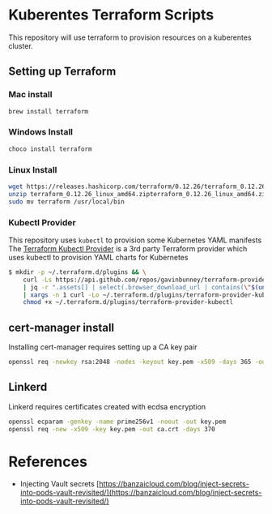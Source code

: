 # Kuberentes Terraform Scripts

This repository will use terraform to provision resources on a kuberentes cluster.

## Setting up Terraform

### Mac install

```bash
brew install terraform
```

### Windows Install

```powershell
choco install terraform
```

### Linux Install

```bash
wget https://releases.hashicorp.com/terraform/0.12.26/terraform_0.12.26_linux_amd64.zip
unzip terraform_0.12.26_linux_amd64.zipterraform_0.12.26_linux_amd64.zip
sudo mv terraform /usr/local/bin
```

### Kubectl Provider

This repository uses `kubectl` to provision some Kubernetes YAML manifests
The [Terraform Kubectl Provider](https://gavinbunney.github.io/terraform-provider-kubectl/docs/provider.html)
is a 3rd party Terraform provider which uses kubectl to provision YAML charts for Kubernetes

```bash
$ mkdir -p ~/.terraform.d/plugins && \
    curl -Ls https://api.github.com/repos/gavinbunney/terraform-provider-kubectl/releases/latest \
    | jq -r ".assets[] | select(.browser_download_url | contains(\"$(uname -s | tr A-Z a-z)\")) | select(.browser_download_url | contains(\"amd64\")) | .browser_download_url" \
    | xargs -n 1 curl -Lo ~/.terraform.d/plugins/terraform-provider-kubectl && \
    chmod +x ~/.terraform.d/plugins/terraform-provider-kubectl
```

## cert-manager install

Installing cert-manager requires setting up a CA key pair

```bash
openssl req -newkey rsa:2048 -nodes -keyout key.pem -x509 -days 365 -out certificate.pem
```

## Linkerd

Linkerd requires certificates created with ecdsa encryption

```bash
openssl ecparam -genkey -name prime256v1 -noout -out key.pem
openssl req -new -x509 -key key.pem -out ca.crt -days 370
```

# References

- Injecting Vault secrets [https://banzaicloud.com/blog/inject-secrets-into-pods-vault-revisited/](https://banzaicloud.com/blog/inject-secrets-into-pods-vault-revisited/)